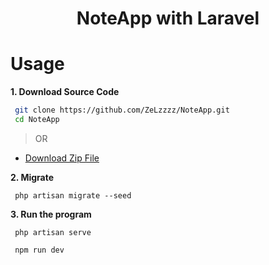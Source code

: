 <div align="center">
<h1>NoteApp with Laravel</h1>
</div>

# Usage

**1. Download Source Code**

```bash
 git clone https://github.com/ZeLzzzz/NoteApp.git
 cd NoteApp
```

> OR

- [Download Zip File](https://github.com/ZeLzzzz/NoteApp/archive/refs/heads/main.zip)

**2. Migrate**

```artisan migrate
 php artisan migrate --seed
```

**3. Run the program**

```artisan serve
 php artisan serve
```
```npm run dev
 npm run dev
```
